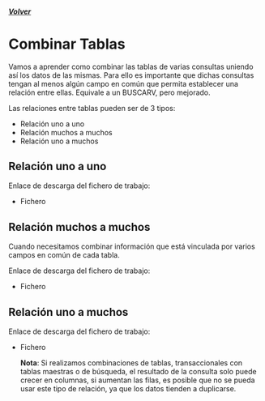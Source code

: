 ##### [Volver](/Curso-de-Herramientas-analiticas-para-auditoria-I/pages/Indice_curso.html)
<script src="https://kit.fontawesome.com/065728df02.js" crossorigin="anonymous"></script>

# Combinar Tablas
 
Vamos a aprender como combinar las tablas de varias consultas uniendo así los datos de las mismas. Para ello es importante que dichas consultas tengan al menos algún campo en común que permita establecer una relación entre ellas. Equivale a un BUSCARV, pero mejorado.

Las relaciones entre tablas pueden ser de 3 tipos:
* Relación uno a uno
* Relación muchos a muchos
* Relación uno a muchos


## Relación uno a uno

Enlace de descarga del fichero de trabajo:  

* Fichero <a href="/Curso-de-Herramientas-analiticas-para-auditoria-I/downloads/11.1.Combinacion_Uno_a_uno.xlsx"><i class="fas fa-file-excel"></i> </a>

 ## Relación muchos a muchos
Cuando necesitamos combinar información que está vinculada por varios campos en común de cada tabla.

Enlace de descarga del fichero de trabajo:  

* Fichero <a href="/Curso-de-Herramientas-analiticas-para-auditoria-I/downloads/11.3.Combinacion_muchos_a_muchos.xlsx"><i class="fas fa-file-excel"></i> </a>

## Relación uno a muchos

Enlace de descarga del fichero de trabajo:  

* Fichero <a href="/Curso-de-Herramientas-analiticas-para-auditoria-I/downloads/11.2.Combinacion_uno_a_muchos.xlsx"><i class="fas fa-file-excel"></i> </a>

    **Nota**: Si realizamos combinaciones de tablas, transaccionales con tablas maestras o de búsqueda, el resultado de la consulta solo puede crecer en columnas, si aumentan las filas, es posible que no se pueda usar este tipo de relación, ya que los datos tienden a duplicarse.


